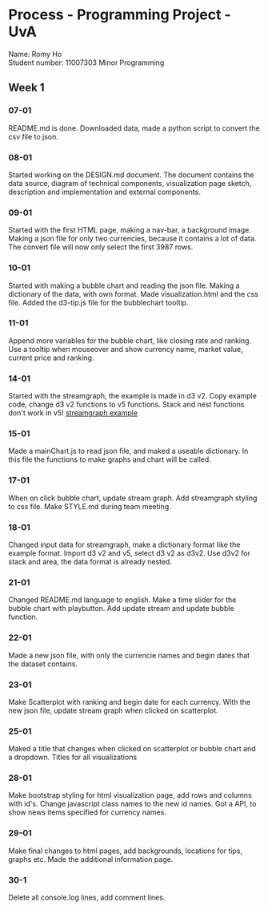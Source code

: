 # Process - Programming Project - UvA
Name: Romy Ho<br>
Student number: 11007303
Minor Programming

## Week 1
### 07-01
README.md is done. Downloaded data, made a python script to convert the csv file to  json.

### 08-01
Started working on the DESIGN.md document. The document contains the data source, diagram of technical components, visualization page sketch, description and implementation and external components.

### 09-01
Started with the first HTML page, making a nav-bar, a background image. Making a json file for only two currencies, because it contains a lot of data. The convert file will now only select the first 3987 rows.

### 10-01
Started with making a bubble chart and reading the json file. Making a dictionary of the data, with own format. Made visualization.html and the css file. Added the d3-tip.js file for the bubblechart tooltip.


### 11-01
Append more variables for the bubble chart, like closing rate and ranking. Use a tooltip when mouseover and show currency name, market value, current price and ranking.


### 14-01
Started with the streamgraph, the example is made in d3 v2. Copy example code, change d3 v2 functions to v5 functions. Stack and nest functions don't work in v5! [streamgraph example](http://bl.ocks.org/WillTurman/4631136)


### 15-01
Made a mainChart.js to read json file, and maked a useable dictionary. In this file the functions to make  graphs and chart will be called.

### 17-01
When on click bubble chart, update stream graph. Add streamgraph styling to css file. Make STYLE.md during team meeting.

### 18-01
Changed input data for streamgraph, make a dictionary format like the example format. Import d3 v2 and v5, select d3 v2 as d3v2. Use d3v2 for stack and area, the data format is already nested.


### 21-01
Changed README.md language to english. Make a time slider for the bubble chart with playbutton. Add update stream and update bubble function.


### 22-01
Made a new json file, with only the currencie names and begin dates that the dataset contains.

### 23-01
Make Scatterplot with ranking and begin date for each currency. With the new json file, update stream graph when clicked on scatterplot.

### 25-01
Maked a title that changes when clicked on scatterplot or bubble chart and a dropdown. Titles for all visualizations

### 28-01
Make bootstrap styling for html visualization page, add rows and columns with id's. Change javascript class names to the new id names. Got a API, to show news items specified for currency names.


### 29-01
Make final changes to html pages, add backgrounds, locations for tips, graphs etc. Made the additional information page.

### 30-1
Delete all console.log lines, add comment lines.
